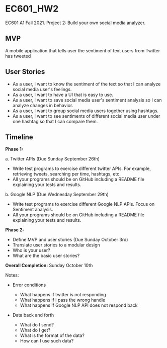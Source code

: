 # EC601_HW2
 EC601 A1 Fall 2021. Project 2: Build your own social media analyzer.

## MVP
A mobile application that tells user the sentiment of text users from Twitter has tweeted

## User Stories
* As a user, I want to know the sentiment of the text so that I can analyze social media user's feelings.
* As a user, I want to have a UI that is easy to use.
* As a user, I want to save social media user's sentiment analysis so I can analyze changes in behavior.
* As a user, I want to group social media users together using hashtags.
* As a user, I want to see sentiments of different social media user under one hashtag so that I can compare them.

## Timeline
**Phase 1:**

a. Twitter APIs (Due Sunday September 26th)
  * Write test programs to exercise different twitter APIs.  For example, retrieving tweets, searching per time, hashtags, etc.
  * All your programs should be on GitHub including a README file explaining your tests and results.

b. Google NLP (Due Wednesday September 29th)
  * Write test programs to exercise different Google NLP APIs.  Focus on Sentiment analysis.
  * All your programs should be on GitHub including a README file explaining your tests and results.

**Phase 2:**
* Define MVP and user stories (Due Sunday October 3rd)
* Translate user stories to a modular design
* Who is your user?
* What are the basic user stories?


**Overall Completion:**  Sunday October 10th


Notes:
* Error conditions
  * What happens if twitter is not responding
  * What happens if I pass the wrong handle
  * What happens if Google NLP API does not respond back

* Data back and forth
  * What do I send?
  * What do I get?
  * What is the format of the data?
  * How can I use such data?

